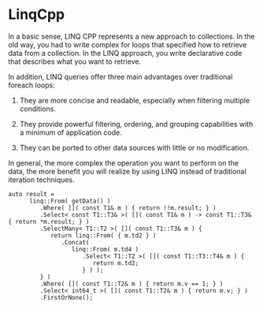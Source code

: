 # LinqCpp

In a basic sense, LINQ CPP represents a new approach to collections. 
In the old way, you had to write complex for loops that specified how to retrieve data from a collection. 
In the LINQ approach, you write declarative code that describes what you want to retrieve.

In addition, LINQ queries offer three main advantages over traditional foreach loops:

1. They are more concise and readable, especially when filtering multiple conditions.

2. They provide powerful filtering, ordering, and grouping capabilities with a minimum of application code.

3. They can be ported to other data sources with little or no modification.

In general, the more complex the operation you want to perform on the data, the more benefit you will realize by using LINQ instead of traditional iteration techniques.

```
auto result =
      linq::From( getData() )
         .Where( []( const T1& m ) { return !!m.result; } )
         .Select< const T1::T3& >( []( const T1& m ) -> const T1::T3& { return *m.result; } )
         .SelectMany< T1::T2 >( []( const T1::T3& m ) {
            return linq::From( { m.td2 } )
               .Concat(
                  linq::From( m.td4 )
                     .Select< T1::T2 >( []( const T1::T3::T4& m ) {
                        return m.td2;
                     } ) );
         } )
         .Where( []( const T1::T2& m ) { return m.v == 1; } )
         .Select< int64_t >( []( const T1::T2& m ) { return m.v; } )
         .FirstOrNone();
```
